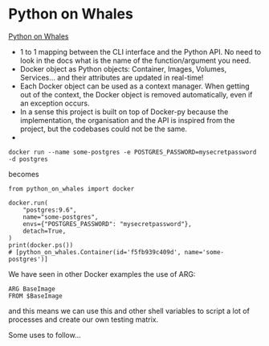 # Python on Whales

[Python on Whales](https://gabrieldemarmiesse.github.io/python-on-whales/)

- 1 to 1 mapping between the CLI interface and the Python API. No need to look in the docs what is the name of the function/argument you need.
- Docker object as Python objects: Container, Images, Volumes, Services... and their attributes are updated in real-time!
- Each Docker object can be used as a context manager. When getting out of the context, the Docker object is removed automatically, even if an exception occurs.
- In a sense this project is built on top of Docker-py because the implementation, the organisation and the API is inspired from the project, but the codebases could not be the same.
- 
```
docker run --name some-postgres -e POSTGRES_PASSWORD=mysecretpassword -d postgres
```
becomes
```
from python_on_whales import docker

docker.run(
    "postgres:9.6",
    name="some-postgres",
    envs={"POSTGRES_PASSWORD": "mysecretpassword"},
    detach=True,
)
print(docker.ps())
# [python_on_whales.Container(id='f5fb939c409d', name='some-postgres')]
```

We have seen in other Docker examples the use of ARG:
```
ARG BaseImage
FROM $BaseImage
```
and this means we can use this and other shell variables to script a lot of processes and create our own testing matrix.

Some uses to follow...

<br>

